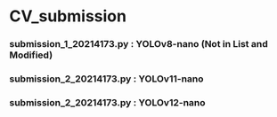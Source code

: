 # CV_submission



### submission_1_20214173.py : YOLOv8-nano (Not in List and Modified)

### submission_2_20214173.py : YOLOv11-nano

### submission_2_20214173.py : YOLOv12-nano
